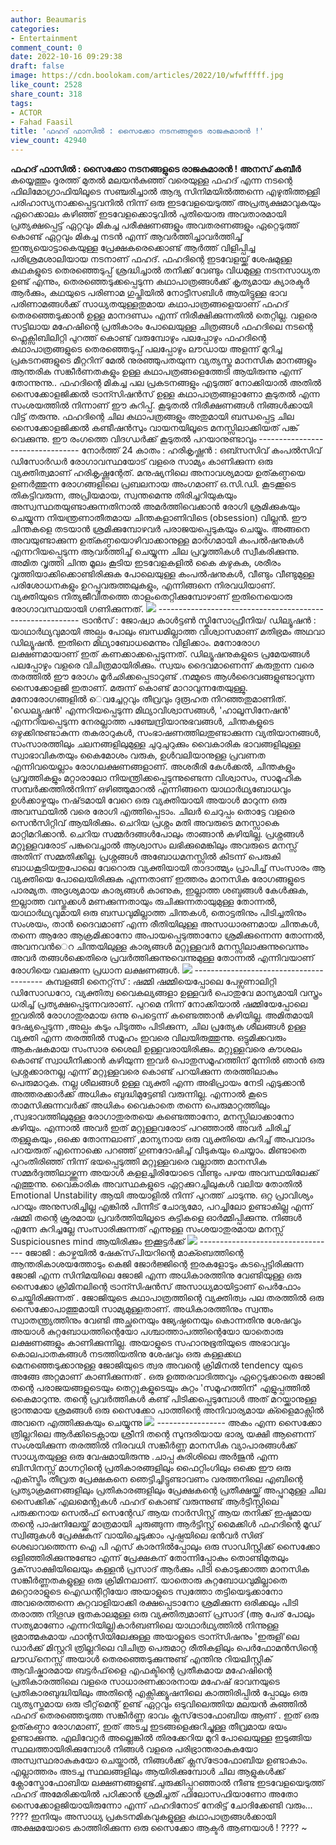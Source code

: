 ```yaml
---
author: Beaumaris
categories:
- Entertainment
comment_count: 0
date: 2022-10-16 09:29:38
draft: false
image: https://cdn.boolokam.com/articles/2022/10/wfwfffff.jpg
like_count: 2528
share_count: 318
tags:
- ACTOR
- Fahad Faasil
title: 'ഫഹദ് ഫാസിൽ : സൈക്കോ നടനങ്ങളുടെ രാജകുമാരൻ !'
view_count: 42940
---
```


**ഫഹദ് ഫാസിൽ : സൈക്കോ നടനങ്ങളുടെ രാജകുമാരൻ !** **അനസ് കബീർ** കയ്യെത്തും ദൂരത്ത് മുതൽ മലയൻകുഞ്ഞ് വരെയുള്ള ഫഹദ് എന്ന നടന്റെ ഫിലിമോഗ്രാഫിയിലൂടെ സഞ്ചരിച്ചാൽ ആദ്യ സിനിമയിൽത്തന്നെ എഴുതിത്തള്ളി പരിഹാസ്യനാക്കപ്പെട്ടവനിൽ നിന്ന് ഒരു ഇടവേളയെടുത്ത് അപ്രത്യക്ഷമാവുകയും ഏറെക്കാലം കഴിഞ്ഞ് ഇടവേളക്കൊടുവിൽ പുതിയൊരു അവതാരമായി പ്രത്യക്ഷപ്പെട്ട് ഏറ്റവും മികച്ച പരീക്ഷണങ്ങളും അവതരണങ്ങളും ഏറ്റെടുത്ത് കൊണ്ട് ഏറ്റവും മികച്ച നടൻ എന്ന് ആവർത്തിച്ചാവർത്തിച്ച് ഇന്ത്യയൊട്ടാകെയുള്ള പ്രേക്ഷകരെക്കൊണ്ട് ആർത്ത് വിളിപ്പിച്ച പരിശ്രമശാലിയായ നടനാണ് ഫഹദ്. ഫഹദിന്റെ ഇടവേളയ്ക്ക് ശേഷമുള്ള കഥകളുടെ തെരഞ്ഞെടുപ്പ് ശ്രദ്ധിച്ചാൽ തനിക്ക് വേണ്ടും വിധമുള്ള നടനസാധ്യത ഉണ്ട് എന്നും, തെരഞ്ഞെടുക്കപ്പെടുന്ന കഥാപാത്രങ്ങൾക്ക് കൃത്യമായ ക്യാരക്ടർ ആർക്കും, കഥയുടെ പരിണാമ ഗുപ്തിയിൽ നോട്ടീസബിൾ ആയിട്ടുള്ള ഭാവ പരിണാമങ്ങൾക്ക് സാധ്യതയുള്ളതുമായ കഥാപാത്രങ്ങളെയാണ് ഫഹദ് തെരഞ്ഞെടുക്കാൻ ഉള്ള മാനദണ്ഡം എന്ന് നിരീക്ഷിക്കുന്നതിൽ തെറ്റില്ല. വളരെ സട്ടിലായ മഹേഷിന്റെ പ്രതികാരം പോലെയുള്ള ചിത്രങ്ങൾ ഫഹദിലെ നടന്റെ ഫ്ലെക്സിബിലിറ്റി പുറത്ത് കൊണ്ട് വരുമ്പോഴും പലപ്പോഴും ഫഹദിന്റെ കഥാപാത്രങ്ങളുടെ തെരഞ്ഞെടുപ്പ് പലപ്പോഴും ലൗഡായ അളന്ന് മുറിച്ച പ്രകടനങ്ങളുടെ മീറ്ററിന് മേൽ നുരഞ്ഞുപതയുന്ന വ്യത്യസ്ത മാനസിക മാനങ്ങളും ആന്തരിക സങ്കീർണതകളും ഉള്ള കഥാപത്രങ്ങളെത്തേടി ആയിരുന്നു എന്ന് തോന്നുന്നു.. ഫഹദിന്റെ മികച്ച പല പ്രകടനങ്ങളും എടുത്ത് നോക്കിയാൽ അതിൽ സൈക്കോളജിക്കൽ ട്രാന്സിഷൻസ് ഉള്ള കഥാപാത്രങ്ങളാണോ കൂടുതൽ എന്ന സംശയത്തിൽ നിന്നാണ് ഈ കുറിപ്പ്. കൂടുതൽ നിരീക്ഷണങ്ങൾ നിങ്ങൾക്കായി വിട്ട് തരുന്നു. ഫഹദിന്റെ ചില കഥാപത്രങ്ങളും അതുമായി ബന്ധപ്പെട്ട ചില സൈക്കോളജിക്കൽ കണ്ടീഷൻസും വായനയിലൂടെ മനസ്സിലാക്കിയത് പങ്ക് വെക്കുന്നു. ഈ രംഗത്തെ വിദഗ്ധർക്ക് കൂടുതൽ പറയാനുണ്ടാവും \--------------------------------- നോർത്ത് 24 കാതം : ഹരികൃഷ്ണൻ : ഒബ്സസിവ് കംപൽസിവ് ഡിസോർഡർ രോഗാവസ്ഥയോട് വളരെ സാമ്യം കാണിക്കുന്ന ഒരു വ്യക്തിത്വമാണ് ഹരികൃഷ്ണന്റേത്. മനുഷ്യനിലെ അനാവശ്യമായ ഉത്കണ്ഠയെ ഉണർത്തുന്ന രോഗങ്ങളിലെ പ്രബലനായ അംഗമാണ് ഒ.സി.ഡി. കൂടക്കൂടെ തികട്ടിവരുന്ന, അപ്രിയമായ, സ്വന്തമെന്നു തിരിച്ചറിയുകയും അസ്വസ്ഥതയുണ്ടാക്കുന്നതിനാൽ അമർത്തിവെക്കാൻ രോഗി ശ്രമിക്കുകയും ചെയ്യുന്ന നിയന്ത്രണാതീതമായ ചിന്തകളാണിവിടെ (obsession) വില്ലൻ. ഈ ചിന്തകളെ തടയാൻ ശ്രമിക്കുമ്പോഴവർ പരാജയപ്പെടുകയും ചെയ്യും. അങ്ങനെ അവയുണ്ടാക്കുന്ന ഉത്കണ്ഠയൊഴിവാക്കാനുള്ള മാർഗമായി കംപൽഷനുകൾ എന്നറിയപ്പെടുന്ന ആവർത്തിച്ച്​ ചെയ്യുന്ന ചില പ്രവൃത്തികൾ സ്വീകരിക്കുന്നു. അമിത വൃത്തി ചിന്ത മൂലം കൂടിയ ഇടവേളകളിൽ കൈ കഴുകുക, ശരീരം വൃത്തിയാക്കിക്കൊണ്ടിരിക്കുക പോലെയുള്ള കംപൽഷനുകൾ, വീണ്ടും വീണ്ടുമുള്ള പരിശോധനകളും ഉറപ്പുവരുത്തലുകളും, എന്നിങ്ങനെ നിരവധിയാണ്. വ്യക്തിയുടെ നിത്യജീവിതത്തെ താളംതെറ്റിക്കുമ്പോഴാണ് ഇതിനെയൊരു രോഗാവസ്ഥയായി ഗണിക്കുന്നത്. ![](https://cdn.boolokam.com/articles/2022/10/wfwfffff.jpg) \---------------------------------------------------------- ട്രാൻസ് : ജോഷ്വാ കാൾട്ടൺ സ്കിസോഫ്രീനിയ/ ഡില്യൂഷൻ : യാഥാർഥ്യവുമായി അല്പം പോലും ബന്ധമില്ലാത്ത വിശ്വാസമാണ് മതിഭ്രമം അഥവാ ഡില്യൂഷൻ. ഇതിനെ മിഥ്യാബോധമെന്നും വിളിക്കാം. മനോരോഗ ലക്ഷണമായാണ് ഇത് കണക്കാക്കപ്പെടുന്നത്. ഡില്യൂഷനുകളുടെ പ്രമേയങ്ങൾ പലപ്പോഴും വളരെ വിചിത്രമായിരിക്കും. സ്വയം ദൈവമാണെന്ന് കരുതുന്ന വരെ തരത്തിൽ ഈ രോഗം മൂർഛിക്കപ്പെടാറുണ്ട് .നമ്മുടെ ആൾദൈവങ്ങളുണ്ടാവുന്ന സൈക്കോളജി ഇതാണ്. മരുന്ന് കൊണ്ട് മാറാവുന്നതേയുള്ളു. മനോരോഗങ്ങളിൽ ​െവച്ചേറ്റവും തീവ്രവും ദുരൂഹത നിറഞ്ഞതുമാണിത്. 'ഡെല്യൂഷൻ' എന്നറിയപ്പെടുന്ന മിഥ്യാവിശ്വാസങ്ങൾ, 'ഹാലൂസിനേഷൻ' എന്നറിയപ്പെടുന്ന നേരല്ലാത്ത പഞ്ചേന്ദ്രിയാനുഭവങ്ങൾ, ചിന്തകളുടെ ഒഴുക്കിനുണ്ടാകുന്ന തകരാറുകൾ, സംഭാഷണത്തിലതുണ്ടാക്കുന്ന വ്യതിയാനങ്ങൾ, സംസാരത്തിലും ചലനങ്ങളിലുമുള്ള ചുറുചുറുക്കും വൈകാരിക ഭാവങ്ങളിലുള്ള സ്വാഭാവികതയും കൈമോശം വരുക, ഉൾവലിയാനുള്ള പ്രവണത എന്നിവയെല്ലാം രോഗലക്ഷണങ്ങളാണ്. അശരീരി കേൾക്കൽ, ചിന്തകളും പ്രവൃത്തികളും മറ്റാരാലോ നിയന്ത്രിക്കപ്പെടുന്നുണ്ടെന്ന വിശ്വാസം, സാമൂഹിക സമ്പർക്കത്തിൽനിന്ന്​ ഒഴിഞ്ഞുമാറൽ എന്നിങ്ങനെ യാഥാർഥ്യബോധവും ഉൾക്കാഴ്ചയും നഷ്​ടമായി വേറെ ഒരു വ്യക്തിയായി അയാൾ മാറുന്ന ഒരു അവസ്ഥയിൽ വരെ രോഗി എത്തിപ്പെടാം. ചിലര്‍ ചെറുപ്പം തൊട്ടേ വളരെ സെന്‍സിറ്റിവ് ആയിരിക്കും. ചെറിയ പ്രശ്നം മതി അവരുടെ മനസ്സാകെ മാറ്റിമറിക്കാന്‍. ചെറിയ സമ്മര്‍ദങ്ങള്‍പോലും താങ്ങാന്‍ കഴിയില്ല. പ്രശ്നങ്ങള്‍ മറ്റുള്ളവരോട് പങ്കുവെച്ചാല്‍ ആശ്വാസം ലഭിക്കുമെങ്കിലും അവരുടെ മനസ്സ് അതിന് സമ്മതിക്കില്ല. പ്രശ്നങ്ങള്‍ അബോധമനസ്സില്‍ കിടന്ന് പെരുകി ബാധകൂടിയതുപോലെ വേറൊരു വ്യക്തിയായി താദാത്മ്യം പ്രാപിച്ച് സംസാരം ആ വ്യക്തിയെ പോലെയിരിക്കുക എന്നതാണ് ഇത്തരം മാനസിക രോഗങ്ങളുടെ പാരമ്യത. അദൃശ്യമായ കാര്യങ്ങള്‍ കാണുക, ഇല്ലാത്ത ശബ്ദങ്ങള്‍ കേള്‍ക്കുക, ഇല്ലാത്ത വസ്തുക്കള്‍ മണക്കുന്നതായും രുചിക്കുന്നതായുമുള്ള തോന്നല്‍, യാഥാര്‍ഥ്യവുമായി ഒരു ബന്ധവുമില്ലാത്ത ചിന്തകള്‍, തൊട്ടതിനും പിടിച്ചതിനും സംശയം, താന്‍ ദൈവമാണ് എന്ന രീതിയിലുള്ള അസാധാരണമായ ചിന്തകള്‍, തന്നെ ആരോ ആക്രമിക്കാനോ അപായപ്പെടുത്താനോ ശ്രമിക്കുന്നെന്ന തോന്നല്‍, അവനവന്‍െറ ചിന്തയിലുള്ള കാര്യങ്ങള്‍ മറ്റുള്ളവര്‍ മനസ്സിലാക്കുന്നുവെന്നും അവര്‍ തങ്ങള്‍ക്കെതിരെ പ്രവര്‍ത്തിക്കുന്നുവെന്നുമുള്ള തോന്നല്‍ എന്നിവയാണ് രോഗിയെ വലക്കുന്ന പ്രധാന ലക്ഷണങ്ങള്‍. ![](https://cdn.boolokam.com/articles/2022/10/fwffggggghh.jpg) \---------------------------------------- കുമ്പളങ്ങി നൈറ്റ്‌സ് : ഷമ്മി ഷമ്മിയെപ്പോലെ പേഴ്സണാലിറ്റി ഡിസോഡറോ, വ്യക്തിത്വ വൈകല്യങ്ങളാ ഉള്ളവർ പൊതുവേ മാന്യമായി വസ്ത്രം ധരിച്ച് പ്രത്യക്ഷപ്പെടുന്നവരാണ്. പുറമെ നിന്ന് നോക്കിയാൽ ഷമ്മിയേപ്പോലെ ഇവരിൽ രോഗാതുരമായ ഒന്നു പെട്ടെന്ന് കണ്ടെത്താൻ കഴിയില്ല. അമിതമായി ദേഷ്യപ്പെടുന്ന ,അല്പം കടും പിടുത്തം പിടിക്കുന്ന, ചില പ്രത്യേക ശീലങ്ങൾ ഉള്ള വ്യക്തി എന്ന തരത്തിൽ സമൂഹം ഇവരെ വിലയിരുത്തുന്നു. ഒട്ടുമിക്കവരും ആകഷകമായ സംസാര ശൈലി ഉള്ളവരായിരിക്കും. മറ്റുള്ളവരെ കൗശലം കൊണ്ട് സ്വാധീനിക്കാൻ കഴിയുന്ന ഇവർ പൊതുസമൂഹത്തിന് മുന്നിൽ ഞാൻ ഒരു പ്രശ്നക്കാരനല്ല എന്ന് മറ്റുള്ളവരെ കൊണ്ട് പറയിക്കുന്ന തരത്തിലാകും പെരുമാറുക. നല്ല ശീലങ്ങൾ ഉള്ള വ്യക്തി എന്ന അഭിപ്രായം നേടി എടുക്കാൻ അത്തരക്കാർക്ക് അധികം ബുദ്ധിമുട്ടേണ്ടി വരുന്നില്ല. എന്നാൽ കൂടെ താമസിക്കുന്നവർക്ക് അധികം വൈകാതെ തന്നെ പെരുമാറ്റത്തിലും ,സ്വഭാവത്തിലുമുള്ള രോഗാതുരതയെ കണ്ടെത്താനോ, മനസ്സിലാക്കാനോ കഴിയും. എന്നാൽ അവർ ഇത് മറ്റുള്ളവരോട് പറഞ്ഞാൽ അവർ ചിരിച്ച് തള്ളുകയും ,ഒക്കെ തോന്നലാണ് ,മാന്യനായ ഒരു വ്യക്തിയെ കുറിച്ച് അപവാദം പറയരുത് എന്നൊക്കെ പറഞ്ഞ് ഗുണദോഷിച്ച്‌ വിടുകയും ചെയ്യാം. മിണ്ടാതെ പുറംതിരിഞ്ഞ് നിന്ന് ഭയപ്പെടുത്തി മറ്റുള്ളവരെ വല്ലാത്ത മാനസിക സമ്മർദ്ദത്തിലാഴ്ത്തുന്ന അയാൾ കളളച്ചിരിയോടെ വീണ്ടും പഴയ അവസ്ഥയിലേക്ക് എത്തുന്നു. വൈകാരിക അവസ്ഥകളുടെ ഏറ്റക്കുറച്ചിലുകൾ വലിയ തോതിൽ Emotional Unstability ആയി അയാളിൽ നിന്ന് പുറത്ത് ചാടുന്നു. ഒറ്റ പ്രാവിശ്യം പറയും അനുസരിച്ചില്ല എങ്കിൽ പിന്നീട് ചോദ്യമോ, പറച്ചിലോ ഉണ്ടാകില്ല എന്ന് ഷമ്മി തന്റെ ക്രൂരമായ പ്രവർത്തിയിലൂടെ കുട്ടികളെ ഓർമ്മിപ്പിക്കുന്നു. നിങ്ങൾ എന്നേ കുറിച്ചല്ലേ സംസാരിക്കുന്നത് എന്നുള്ള സംശയാതുരമായ മനസ്സ് Suspiciousnes mind ആയിരിക്കും ഇക്കൂട്ടർക്ക് ![](https://cdn.boolokam.com/articles/2022/10/egegtt3t.jpg) \---------------------------------- ജോജി : കാഴ്ചയിൽ ഷേക്‌സ്‌പിയറിന്റെ മാക്ബെത്തിന്റെ ആന്തരികാശയത്തോടും കെജി ജോർജ്ജിന്റെ ഇരകളോടും കടപ്പെട്ടിരിക്കുന്ന ജോജി എന്ന സിനിമയിലെ ജോജി എന്ന അധികാരത്തിനു വേണ്ടിയുള്ള ഒരു സൈക്കോ ക്രിമിനലിന്റെ ട്രാന്സിഷൻസ് അസാധ്യമായിട്ടാണ് പെർഫോം ചെയ്തിരിക്കുന്നത് . ജോജിയുടെ കഥാപാത്രത്തിന്റെ വ്യക്തിത്വം പല തരത്തിൽ ഒരു സൈക്കോപാത്തുമായി സാമ്യമുള്ളതാണ്. അധികാരത്തിനും സ്വന്തം സ്വാതന്ത്യ്രത്തിനും വേണ്ടി അച്ഛനെയും ജ്യേഷ്ഠനെയും കൊന്നതിനു ശേഷവും അയാൾ കുറ്റബോധത്തിന്റെയോ പശ്ചാത്താപത്തിന്റെയോ യാതൊരു ലക്ഷണങ്ങളും കാണിക്കുന്നില്ല. അയാളുടെ സഹാനുഭൂതിയുടെ അഭാവവും കൊലപാതകങ്ങൾ നടത്തിയതിനു ശേഷവും ഒരു കള്ളക്കഥ മെനഞ്ഞെടുക്കാനുള്ള ജോജിയുടെ ത്വര അവന്റെ ക്രിമിനൽ tendency യുടെ അങ്ങേ അറ്റമാണ് കാണിക്കുന്നത് . ഒരു ഉത്തരവാദിത്തവും ഏറ്റെടുക്കാതെ ജോജി തന്റെ പരാജയങ്ങളുടെയും തെറ്റുകളുടെയും കുറ്റം 'സമൂഹത്തിന്' എളുപ്പത്തിൽ കൈമാറുന്നു. തന്റെ പ്രവർത്തികൾ കണ്ട് പിടിക്കപ്പെടുമ്പോൾ അത് മറയ്ക്കാനുള്ള ഭ്രാന്തമായ ശ്രമങ്ങൾ ഒരു സൈക്കോ പാത്തിന്റെ അനിവാര്യമായ ക്ളൈമാക്സിൽ അവനെ എത്തിക്കുകയും ചെയ്യുന്നു ![](https://cdn.boolokam.com/articles/2022/10/fwfwggggggg.jpg) \----------------- അകം എന്ന സൈക്കോ ത്രില്ലറിലെ ആർക്കിടെക്റ്റായ ശ്രീനി തന്റെ സുന്ദരിയായ ഭാര്യ യക്ഷി ആണെന്ന് സംശയിക്കുന്ന തരത്തിൽ നിരവധി സങ്കീർണ്ണ മാനസിക വ്യാപാരങ്ങൾക്ക് സാധ്യതയുള്ള ഒരു വേഷമായിരുന്നു .ചാപ്പ കുരിശിലെ അർജുൻ എന്ന ബിസിനസ്സ് മാഗ്നറ്റിന്റെ പ്രതികാരങ്ങളിലും ഫൈറ്റിംഗിലും ഒക്കെ ഈ ഒരു എക്സ്ട്രീം തീവ്രത പ്രേക്ഷകനെ ഞെട്ടിച്ചിട്ടുണ്ടാവണം വരത്തനിലെ എബിന്റെ പ്രത്യാക്രമണങ്ങളിലും പ്രതികാരങ്ങളിലും പ്രേക്ഷകന്റെ പ്രതീക്ഷയ്ക്ക് അപ്പുറമുള്ള ചില സൈക്കിക് എലമെന്റുകൾ ഫഹദ് കൊണ്ട് വരുന്നുണ്ട് ആർട്ടിസ്റ്റിലെ പരുക്കനായ സെൽഫ് സെന്റേഡ് ആയ നാർസിസ്റ്റ് ആയ തനിക്ക് ഇഷ്ടമായ തന്റെ പാഷനിലേയ്ക്ക് മാത്രമായി ചുരുങ്ങുന്ന ആർട്ടിസ്റ്റ് മൈക്കിൾ ഫഹദിന്റെ മൂഡ് സ്വിങ്ങുകൾ പ്രേക്ഷകന് വായിച്ചെടുക്കാം പുഷ്പയിലെ ഭൻവർ സിങ് ശെഖാവത്തെന്ന ഐ പി എസ് കാരനിൽപ്പോലും ഒരു സാഡിസ്റ്റിക്ക് സൈക്കോ ഒളിഞ്ഞിരിക്കുന്നുണ്ടോ എന്ന് പ്രേക്ഷകന് തോന്നിപ്പോകും തൊണ്ടിമുതലും ദൃക്‌സാക്ഷിയിലെയും കള്ളൻ പ്രസാദ് ആർക്കും പിടി കൊടുക്കാത്ത മാനസിക സങ്കീർണ്ണതകളുള്ള ഒരു ക്രിമിനലാണ്. യാതൊരു കുറ്റബോധവുമില്ലാതെ മറ്റൊരാളുടെ ഐഡന്റിറ്റിയോ അയാളുടെ സ്വത്തോ തട്ടിയെടുക്കാനോ അവരെത്തന്നെ കുറ്റവാളിയാക്കി രക്ഷപ്പെടാനോ ശ്രമിക്കുന്ന ഒരിക്കലും പിടി തരാത്ത നിഗൂഢ ഭൂതകാലമുള്ള ഒരു വ്യക്തിത്വമാണ് പ്രസാദ് (ആ പേര് പോലും സത്യമാണോ എന്നറിയില്ല)കാർബണിലെ യാഥാർഥ്യത്തിൽ നിന്നുള്ള ഭ്രമാത്മകമായ ഫാന്റസിയിലേക്കുള്ള അയാളുടെ ട്രാന്സിഷനും 'ഇരുളി'ലെ ഡാർക്ക് മിസ്റ്ററി ത്രില്ലറിലെ വിചിത്ര പെരുമാറ്റ രീതികളിലും പെർഫോമൻസിന്റെ ലൗഡ്‌നെസ്സ് അയാൾ തെരഞ്ഞെടുക്കുന്നുണ്ട് എന്തിനു റിയലിസ്റ്റിക് ആവിഷ്കാരമായ ബട്ടർഫ്‌ളൈ എഫക്ടിന്റെ പ്രതീകമായ മഹേഷിന്റെ പ്രതികാരത്തിലെ വളരെ സാധാരണക്കാരനായ മഹേഷ് ഭാവനയുടെ പ്രതികാരബുദ്ധിയിലും അതിന്റെ എക്സിക്ക്യൂഷനിലെ കാത്തിരിപ്പിൽ പ്പോലും ഒരു വ്യത്യസ്തമായ ഒരു ട്രീറ്റ്‌മെന്റ് ഉണ്ട് ഏറ്റവും ഒടുവിലെത്തിയ മലയൻ കുഞ്ഞിൽ ഫഹദ് തെരഞ്ഞെടുത്ത സങ്കീർണ്ണ ഭാവം ക്ലസ്‌ട്രോഫോബിയ ആണ് . ഇത് ഒരു ഉത്കണ്ഠാ രോഗമാണ്, ഇത് അടച്ച ഇടങ്ങളെക്കുറിച്ചുള്ള തീവ്രമായ ഭയം ഉണ്ടാക്കുന്നു. എലിവേറ്റർ അല്ലെങ്കിൽ തിരക്കേറിയ മുറി പോലെയുള്ള ഇടുങ്ങിയ സ്ഥലത്തായിരിക്കുമ്പോൾ നിങ്ങൾ വളരെ പരിഭ്രാന്തരാകുകയോ അസ്വസ്ഥരാകുകയോ ചെയ്താൽ, നിങ്ങൾക്ക് ക്ലസ്‌ട്രോഫോബിയ ഉണ്ടാകാം. എല്ലാത്തരം അടച്ച സ്ഥലങ്ങളിലും ആയിരിക്കുമ്പോൾ ചില ആളുകൾക്ക് ക്ലോസ്ട്രോഫോബിയ ലക്ഷണങ്ങളുണ്ട്.ചുരുക്കിപ്പറഞ്ഞാൽ നീണ്ട ഇടവേളയെടുത്ത് ഫഹദ് അമേരിക്കയിൽ പഠിക്കാൻ ശ്രമിച്ചത് ഫിലോസഫിയാണോ അതോ സൈക്കോളജിയായിരുന്നോ എന്ന് ഫഹദിനോട് നേരിട്ട് ചോദിക്കേണ്ടി വരും... ???? ഇനിയും അസാധ്യ പ്രകടനമികവുകളുള്ള കഥാപാത്രങ്ങൾക്കായി അക്ഷമയോടെ കാത്തിരിക്കുന്ന ഒരു സൈക്കോ ആക്ടർ ആണയാൾ ! ???? ~